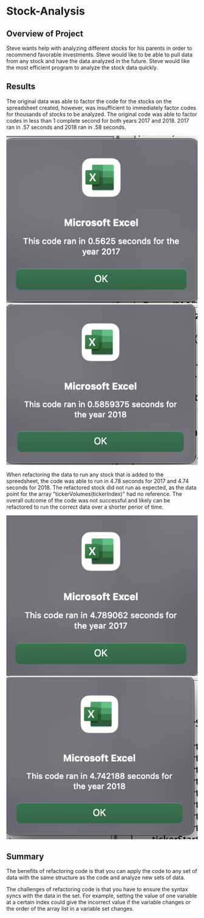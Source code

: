 # Stock-Analysis

## Overview of Project
Steve wants help with analyzing different stocks for his parents in order to recommend favorable investments.  Steve would like to be able to pull data from any stock and have the data analyzed in the future. Steve would like the most efficient program to analyze the stock data quickly.

## Results
The original data was able to factor the code for the stocks on the spreadsheet created, however, was insufficient to immediately factor codes for thousands of stocks to be analyzed.  The original code was able to factor codes in less than 1 complete second for both years 2017 and 2018.  2017 ran in .57 seconds and 2018 ran in .58 seconds.

![2017_not_factored](2017notfactored.png)
![2018 not factored](2018unfactored.png)

When refactoring the data to run any stock that is added to the spreedsheet, the code was able to run in 4.78 seconds for 2017 and 4.74 seconds for 2018.  The refactored stock did not run as expected, as the data point for the array "tickerVolumes(tickerIndex)" had no reference.  The overall outcome of the code was not successful and likely can be refactored to run the correct data over a shorter perior of time.

![2017factored](2017factored.png)
![2018factored](2018factored.png)

## Summary

The benefits of refactoring code is that you can apply the code to any set of data with the same structure as the code and analyze new sets of data.

The challenges of refactoring code is that you have to ensure the syntax syncs with the data in the set.  For example, setting the value of one variable at a certain index could give the incorrect value if the variable changes or the order of the array list in a variable set changes.  
